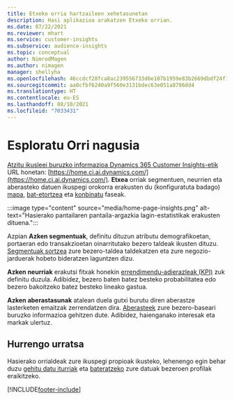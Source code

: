 ```yaml
---
title: Etxeko orria hartzaileen xehetasunetan
description: Hasi aplikazioa arakatzen Etxeko orrian.
ms.date: 07/22/2021
ms.reviewer: mhart
ms.service: customer-insights
ms.subservice: audience-insights
ms.topic: conceptual
author: NimrodMagen
ms.author: nimagen
manager: shellyha
ms.openlocfilehash: 46ccdcf28fca8ac239556733d6e107b1959e83b2669dbdf24f143a525e8d28d3
ms.sourcegitcommit: aa0cfbf6240a9f560e3131bdec63e051a8786dd4
ms.translationtype: HT
ms.contentlocale: eu-ES
ms.lasthandoff: 08/10/2021
ms.locfileid: "7033431"
---
```

# <a name="explore-the-home-page"></a>Esploratu Orri nagusia

[Atzitu ikusleei buruzko informazioa Dynamics 365 Customer Insights-etik](https://home.ci.ai.dynamics.com/) URL honetan: [https://home.ci.ai.dynamics.com/](https://home.ci.ai.dynamics.com/).
**Etxea** orriak segmentuen, neurrien eta aberasteko datuen ikuspegi orokorra erakusten du (konfiguratuta badago) [mapa](map-entities.md), [bat-etortzea](match-entities.md) eta [konbinatu](merge-entities.md) faseak.

:::image type="content" source="media/home-page-insights.png" alt-text="Hasierako pantailaren pantaila-argazkia lagin-estatistikak erakusten dituena.":::

Azpian **Azken segmentuak**, definitu dituzun atributu demografikoetan, portaeran edo transakzioetan oinarritutako bezero taldeak ikusten dituzu. [Segmentuak sortzea](segments.md) zure bezero-taldea taldekatzen eta zure negozio-jarduerak hobeto bideratzen laguntzen dizu.

**Azken neurriak** erakutsi fitxak honekin [errendimendu-adierazleak (KPI)](measures.md) zuk definitu duzula. Adibidez, bezero baten batez besteko probabilitatea edo bezero bakoitzeko batez besteko lineako gastua.

**Azken aberastasunak** atalean duela gutxi burutu diren aberastze lasterketen emaitzak zerrendatzen dira. [Aberasteek](enrichment-hub.md) zure bezero-baseari buruzko informazioa gehitzen dute. Adibidez, haienganako interesak eta markak ulertuz.

## <a name="next-step"></a>Hurrengo urratsa

Hasierako orrialdeak zure ikuspegi propioak ikusteko, lehenengo egin behar duzu [gehitu datu iturriak](data-sources.md) eta [bateratzeko](data-unification.md) zure datuak bezeroen profilak eraikitzeko.

[!INCLUDE[footer-include](../includes/footer-banner.md)]